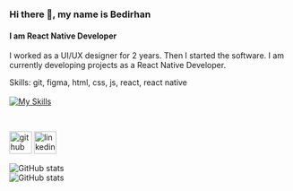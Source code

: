 ### Hi there 👋, my name is Bedirhan
#### I am React Native Developer
I worked as a UI/UX designer for 2 years. Then I started the software. I am currently developing projects as a React Native Developer.

Skills: git, figma, html, css, js, react, react native<br>  <br>
[![My Skills](https://skills.thijs.gg/icons?i=git,figma,html,css,js,react)]()

<br>


[<img src='https://cdn.jsdelivr.net/npm/simple-icons@3.0.1/icons/github.svg' alt='github' height='40'>](https://github.com/bbedirhanaydin)  [<img src='https://cdn.jsdelivr.net/npm/simple-icons@3.0.1/icons/linkedin.svg' alt='linkedin' height='40'>](https://www.linkedin.com/in/bedirhanaydin/)  



![GitHub stats](https://github-readme-stats.vercel.app/api?username=bbedirhanaydin&show_icons=true)  
![GitHub stats](https://github-readme-stats.vercel.app/api/top-langs/?username=bbedirhanaydin) 

